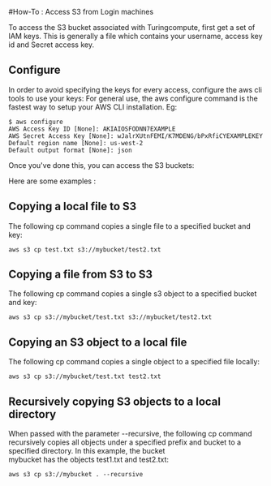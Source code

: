 #How-To : Access S3 from Login machines

To access the S3 bucket associated with Turingcompute, first get a set of IAM keys.
This is generally a file which contains your username, access key id and Secret access key.

## Configure

In order to avoid specifying the keys for every access, configure the aws cli tools to use
your keys: For general use, the aws configure command is the fastest way to setup your
AWS CLI installation. Eg:

```
$ aws configure
AWS Access Key ID [None]: AKIAIOSFODNN7EXAMPLE
AWS Secret Access Key [None]: wJalrXUtnFEMI/K7MDENG/bPxRfiCYEXAMPLEKEY
Default region name [None]: us-west-2
Default output format [None]: json
```

Once you've done this, you can access the S3 buckets:

Here are some examples :

## Copying a local file to S3
The following cp command copies a single file to a specified bucket and key:
```
aws s3 cp test.txt s3://mybucket/test2.txt
```

## Copying a file from S3 to S3

The following cp command copies a single s3 object to a specified bucket and key:
```
aws s3 cp s3://mybucket/test.txt s3://mybucket/test2.txt
```

## Copying an S3 object to a local file

The following cp command copies a single object to a specified file locally:
```
aws s3 cp s3://mybucket/test.txt test2.txt
```
## Recursively copying S3 objects to a local directory

When passed with the parameter --recursive, the following cp command recursively copies all objects under a specified prefix and bucket to a specified directory. In this example, the bucket \
mybucket has the objects test1.txt and test2.txt:
```
aws s3 cp s3://mybucket . --recursive
```
